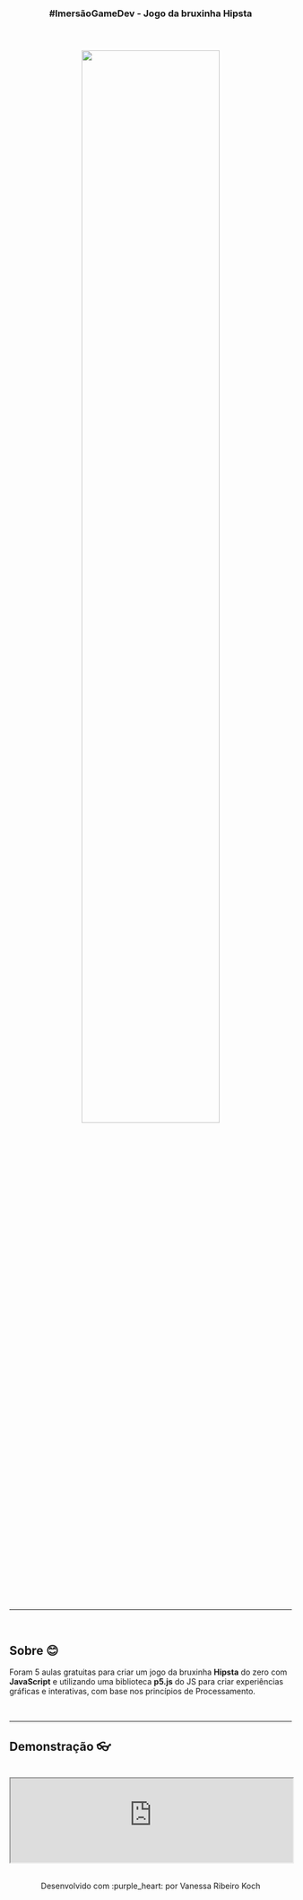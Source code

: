 <h3 align="center">#ImersãoGameDev - Jogo da bruxinha Hipsta</h3>

<br />

<h3 align="center"> 
  <img src="https://i.ytimg.com/vi/NAGb_i94UYo/maxresdefault.jpg" style="width:70%" />
</h3>

<br />

---
<br />

## Sobre 😊
Foram 5 aulas gratuitas para criar um jogo da bruxinha **Hipsta** do zero com **JavaScript** e utilizando uma biblioteca **p5.js** do JS para criar experiências gráficas e interativas, com base nos princípios de Processamento.

<br />

---
## Demonstração :eyeglasses:

<br />

<div>
  <iframe style="width:100%" src="https://laughing-jang-8b58e3.netlify.app/"></iframe>
</div>

<br />

<p align="center">Desenvolvido com :purple_heart: por  Vanessa Ribeiro Koch</p>

